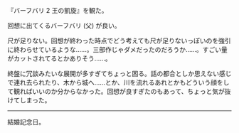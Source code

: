 『バーフバリ 2 王の凱旋』を観た。

回想に出てくるバーフバリ (父) が良い。

尺が足りない。回想が終わった時点でどう考えても尺が足りないっぽいのを強引に終わらせているような……。三部作じゃダメだったのだろうか……。すごい量がカットされてるとかありそう……。

終盤に冗談みたいな展開が多すぎてちょっと困る。話の都合としか思えない感じで連れ去られたり、木から城へ……とか、川を流れるあれとかもどういう顔をして観ればいいのか分からなかった。回想が良すぎたのもあって、ちょっと気が抜けてしまった。

-----

結婚記念日。
